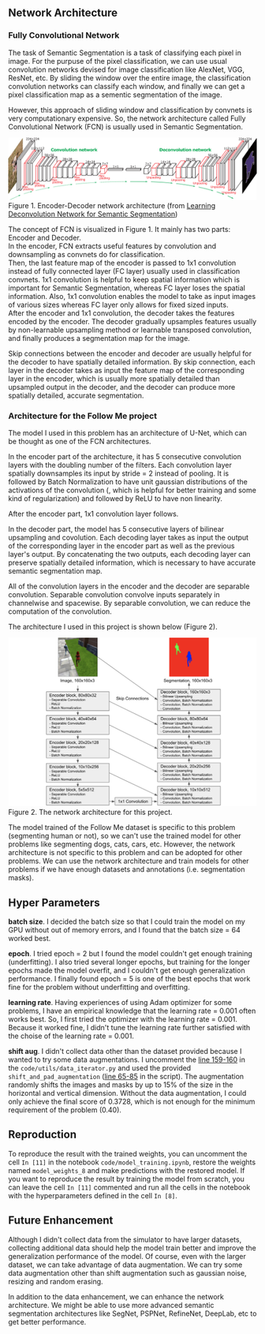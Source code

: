 [//]: # (Image References)
[image1]: ./assets/deconvnet.png
[image2]: ./assets/architecture.png

## Network Architecture
### Fully Convolutional Network
The task of Semantic Segmentation is a task of classifying each pixel in image. For the purpuse of the pixel classification, we can use usual convolution networks devised for image classification like AlexNet, VGG, ResNet, etc. By sliding the window over the entire image, the classification convolution networks can classify each window, and finally we can get a pixel classification map as a sementic segmentation of the image.

However, this approach of sliding window and classification by convnets is very computationary expensive. So, the network architecture called Fully Convolutional Network (FCN) is usually used in Semantic Segmentation.

![Encoder-Decoder Network][image1]
Figure 1. Encoder-Decoder network architecture (from [Learning Deconvolution Network for Semantic Segmentation](http://cvlab.postech.ac.kr/research/deconvnet/))

The concept of FCN is visualized in Figure 1. It mainly has two parts: Encoder and Decoder.
</br>In the encoder, FCN extracts useful features by convolution and downsampling as convnets do for classification.
</br>Then, the last feature map of the encoder is passed to 1x1 convolution instead of fully connected layer (FC layer) usually used in classification convnets. 1x1 convolution is helpful to keep spatial information which is important for Semantic Segmentation, whereas FC layer loses the spatial information. Also, 1x1 convolution enables the model to take as input images of various sizes whereas FC layer only allows for fixed sized inputs.
</br>After the encoder and 1x1 convolution, the decoder takes the features encoded by the encoder. The decoder gradually upsamples features usually by non-learnable upsampling method or learnable transposed convolution, and finally produces a segmentation map for the image.

Skip connections between the encoder and decoder are usually helpful for the decoder to have spatially detailed information. By skip connection, each layer in the decoder takes as input the feature map of the corresponding layer in the encoder, which is usually more spatially detailed than upsampled output in the decoder, and the decoder can produce more spatially detailed, accurate segmentation.

### Architecture for the Follow Me project

The model I used in this problem has an architecture of U-Net, which can be thought as one of the FCN architectures.

In the encoder part of the architecture, it has 5 consecutive convolution layers with the doubling number of the filters. Each convolution layer spatially downsamples its input by stride = 2 instead of pooling. It is followed by Batch Normalization to have unit gaussian distributions of the activations of the convolution (, which is helpful for better training and some kind of regularization) and followed by ReLU to have non linearity.

After the encoder part, 1x1 convolution layer follows.

In the decoder part, the model has 5 consecutive layers of bilinear upsampling and covolution. Each decoding layer takes as input the output of the corresponding layer in the encoder part as well as the previous layer's output. By concatenating the two outputs, each decoding layer can preserve spatially detailed information, which is necessary to have accurate semantic segmentation map.

All of the convolution layers in the encoder and the decoder are separable convolution. Separable convolution convolve inputs separately in channelwise and spacewise. By separable convolution, we can reduce the computation of the convolution.

The architecture I used in this project is shown below (Figure 2).

![Architecture][image2]
Figure 2. The network architecture for this project.

The model trained of the Follow Me dataset is specific to this problem (segmenting human or not), so we can't use the trained model for other problems like segmenting dogs, cats, cars, etc. However, the network architecture is not specific to this problem and can be adopted for other problems. We can use the network architecture and train models for other problems if we have enough datasets and annotations (i.e. segmentation masks).

## Hyper Parameters
**batch size**. I decided the batch size so that I could train the model on my GPU without out of memory errors, and I found that the batch size = 64 worked best.

**epoch**. I tried epoch = 2 but I found the model couldn't get enough training (underfitting). I also tried several longer epochs, but training for the longer epochs made the model overfit, and I couldn't get enough generalization performance. I finally found epoch = 5 is one of the best epochs that work fine for the problem without underfitting and overfitting.

**learning rate**. Having experiences of using Adam optimizer for some problems, I have an empirical knowledge that the learning rate = 0.001 often works best. So, I first tried the optimizer with the learning rate = 0.001. Because it worked fine, I didn't tune the learning rate further satisfied with the choise of the learning rate = 0.001.

**shift aug**. I didn't collect data other than the dataset provided because I wanted to try some data augmentations. I uncomment the [line 159-160](https://github.com/Fujiki-Nakamura/RoboND-DeepLearning-Project/blob/wip/code/utils/data_iterator.py#L159-L160) in the `code/utils/data_iterator.py` and used the provided `shift_and_pad_augmentation` ([line 65-85](https://github.com/Fujiki-Nakamura/RoboND-DeepLearning-Project/blob/wip/code/utils/data_iterator.py#L65-L85) in the script). The augmentation randomly shifts the images and masks by up to 15% of the size in the horizontal and vertical dimension. Without the data augmentation, I could only achieve   the final score of 0.3728, which is not enough for the minimum requirement of the problem (0.40).

## Reproduction
To reproduce the result with the trained weights, you can uncomment the cell `In [11]` in the notebook `code/model_training.ipynb`, restore the weights named `model_weights_8` and make predictions with the restored model. If you want to reproduce the result by training the model from scratch, you can leave the cell `In [11]` commented and run all the cells in the notebook with the hyperparameters defined in the cell `In [8]`.

## Future Enhancement
Although I didn't collect data from the simulator to have larger datasets, collecting additional data should help the model train better and improve the generalization performance of the model.
Of course, even with the larger dataset, we can take advantage of data augmentation. We can try some data augmentation other than shift augmentation such as gaussian noise, resizing and random erasing.

In addition to the data enhancement, we can enhance the network architecture. We might be able to use more advanced semantic segmentation architectures like SegNet, PSPNet, RefineNet, DeepLab, etc to get better performance.
